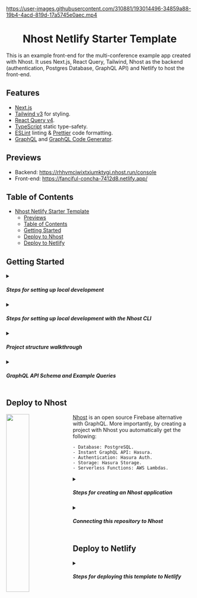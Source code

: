 https://user-images.githubusercontent.com/310881/193014496-34859a88-19b4-4acd-819d-17a5745e0aec.mp4

<div align="center">
  <h1>Nhost Netlify Starter Template</h1>
</div>

<p>This is an example front-end for the multi-conference example app created with Nhost. It uses Next.js, React Query, Tailwind, Nhost as the backend (authentication, Postgres Database, GraphQL API) and Netlify to host the front-end.</p>

## Features

- [Next.js](https://github.com/vercel/next.js/)
- [Tailwind v3](https://tailwindcss.com/) for styling.
- [React Query v4](https://github.com/TanStack/query).
- [TypeScript](https://typescriptlang.org) static type-safety.
- [ESLint](https://eslint.org) linting & [Prettier](https://prettier.io) code formatting.
- [GraphQL](https://graphql.org/) and [GraphQL Code Generator](https://www.graphql-code-generator.com/).

## Previews

- Backend: https://rhhvmcjwixtxiumktygi.nhost.run/console
- Front-end: https://fanciful-concha-7412d8.netlify.app/

## Table of Contents

- [Nhost Netlify Starter Template](#nhost-netlify-starter-template)
  - [Previews](#previews)
  - [Table of Contents](#table-of-contents)
  - [Getting Started](#getting-started)
  - [Deploy to Nhost](#deploy-to-nhost)
  - [Deploy to Netlify](#deploy-to-netlify)

## Getting Started

<details><summary><h5>Steps for setting up local development</h5></summary>

1. Clone the repository:

```sh
git clone https://github.com/nhost/nhost-netlify-starter-nextjs-reactquery.git
```

2. Install the dependencies:

```sh
yarn install
```

3. Start the Next.js application:

```sh
yarn dev
```

</details>

<details><summary><h5>Steps for setting up local development with the Nhost CLI</h5></summary>

When you start developing your front-end you will see that there's data already preloaded. This is coming from an environment Nhost has prepared to run the `conference` application. In order to make changes to the backend (tables, columns, permissions, etc...) you need to start a local Nhost environment yourself.

1. Install the [Nhost CLI](https://docs.nhost.io/platform/overview/get-started-with-nhost-cli):

```sh
sudo curl -L https://raw.githubusercontent.com/nhost/cli/main/get.sh | bash
```

2. Start the Nhost application:

```sh
nhost up
```

The CLI uses seed data (`nhost/seed`) to populate the database with a user and
a conference.

3. Create a `.env.development.local` file in the root with the following content:

```sh
NEXT_PUBLIC_NHOST_SUBDOMAIN=localhost:1337
```

4. Start (or restart) the Next.js application:

```sh
yarn dev
```

You'll see that the data is now coming from your local Nhost environment. Add conferences either through the [Hasura Console](http://localhost:9695) or through the [conference management page on the front-end](http://localhost:3000/conferences) by [signing in](http://localhost:3000/sign-in).

You can use the following credentials to manage conferences:

```sh
email: manager@conferenceplatform.com
password: Manager1234!
```

</details>

<details><summary><h5>Project structure walkthrough</h5></summary>

Inside this folder you are going to see both the specification for the backend (Nhost) and the front-end (Next.js):

```
/
├── nhost/
├── .nhost/
├── src/
│   ├── components/
│   │   ├── common/
│   |   ├── conferences/
│   |   ├── speakers/
│   |   └── talks/
│   ├── graphql/
│   │   └── *.gql
│   ├── pages/
│   │   ├── conferences/
│   |   |   └── [conferenceSlug]/
│   |   └── *.tsx
│   ├── types/
│   │   └── *.ts
│   └── utils/
│       ├── __generated__/
│       │   └── graphql.ts (contains auto-generated GraphQL hooks)
│       └── *.ts
└── package.json
```

- `nhost` is the main specification of your backend: tables, permissions & roles.
- `.nhost` is a folder created by the CLI that contains the state of your backend.
- `src` is the main folder for your front-end.
- `src/components` contains all the components used in the application.
- `src/graphql` contains all the hooks for GraphQL queries and mutations used in the application.
- `src/pages` contains all the pages used in the application.
- `src/types` contains all the types used in the application.
- `src/utils` contains all the utility functions used in the application.

</details>
<details><summary><h5>GraphQL API Schema and Example Queries</h5></summary>

```graphql
query Conferences {
  conferences(order_by: { name: asc }) {
    id
    name
    slug
    location
    featured
    start_date
    end_date
    talks(order_by: { start_date: asc }) {
      id
      name
      start_date
      end_date
    }
    speakers(order_by: { name: asc }) {
      id
      avatar_url
    }
  }
}
```

```graphql
query Speakers {
  speakers {
    id
    name
    bio
    social
    job_description
    avatar_url
  }
}
```

```graphql
query Talks {
  talks {
    id
    name
    start_date
    end_date
    speaker {
      name
    }
  }
}
```

Queries and mutations defined in the `src/graphql` folder can be used in the front-end by generating the GraphQL hooks with the following command:

```sh
yarn codegen
```

This will generate the hooks in `src/utils/__generated__/graphql.ts`.

</details>

## Deploy to Nhost

<img align="left" width="35%" src="https://user-images.githubusercontent.com/20285232/181691897-1269d9d3-94fb-4958-ac27-83a70ab00309.png" >

[Nhost](https://nhost.io/) is an open source Firebase alternative with GraphQL. More importantly, by creating a project with Nhost you automatically get the following:

```
- Database: PostgreSQL.
- Instant GraphQL API: Hasura.
- Authentication: Hasura Auth.
- Storage: Hasura Storage.
- Serverless Functions: AWS Lambdas.
```

<details><summary><h5>Steps for creating an Nhost application</h5></summary>

Log in to your Nhost dashboard and click the **Create Your First Project** button.

<p align="center" width="100%">
    <img width="55%"" src="https://docs.nhost.io/assets/images/nhost-dashboard-8e4da43291a39f8f9b127c470d75c079.png"> 
</p>

Next, give your new Nhost app a name, select a geographic region for your Nhost services and click Create App.

<p align="center" width="100%">
    <img width="55%"" src="https://docs.nhost.io/assets/images/new-nhost-project-fc7763b2a8df9513ead5280e305bd554.png"> 
</p>

After a few seconds, you should get a PostgreSQL database, a GraphQL API with Hasura, file storage, and authentication set up.

</details>

<details><summary><h5>Connecting this repository to Nhost</h5></summary>

Nhost supports a Git workflow which means that you can safely work locally with the CLI and when you are ~~confident~~ with your changes, you can push to your repository and your application will be automatically deployed (any following updates you push to your code will also be automatically be deployed.) To allow this, you need to connect this repository to your Nhost projects through the Nhost Dashboard:

1. Fork/clone this repository to your GitHub account.

2. Provide the required permissions to select this repository for the official Nhost GitHub application.

3. Find your repository on the Nhost Dashboard & connect it:

<p align="center" width="100%">
    <img width="55%"" src="https://user-images.githubusercontent.com/20285232/181070306-851187ca-6595-4cdc-b458-b62b479479db.png"> 
</p>

4. Once connected, the application will automatically deploy.

<p align="center" width="100%" height="100%">
    <img width="55%"" src="https://user-images.githubusercontent.com/20285232/181070624-f12571a4-6b77-4a2f-acab-9e156306b392.png"> 
</p>

5. Add changes to your application. Any changes you push to your repository will also be automatically be deployed (you can see your deployments on the "Deployments" section of the console)

<p align="center" width="100%">
    <img width="55%"" src="https://user-images.githubusercontent.com/20285232/181070633-c3c67e94-981c-4574-954b-c643448f387e.png"> 
</p>

</details>
                                                                                                                                 
## Deploy to Netlify
                                                                                                                                 
<details><summary><h5>Steps for deploying this template to Netlify</h5></summary>
                                                                                                                            
1. Clone this repo: `https://github.com/nhost/nhost-netlify-starter-nextjs-reactquery.git`
2. Make sure you are in the correct directory and run`yarn install` (or `npm install`.)
3. Run `yarn dev` (or `npm run dev`.)
4. Make your desired changes to the front-end.
5. Provide the necessary permissions to the Netlify application for your GitHub repository.
6. Once you import the repository, add the correct environment variables from your Nhost application:

```
NEXT_PUBLIC_NHOST_SUBDOMAIN=YOUR_NHOST_APP_SUBDOMAIN
NEXT_PUBLIC_NHOST_REGION=YOUR_NHOST_APP_REGION
```

You can select these variables from your app overview:

<p align="center" width="100%">
<img width="33%"" src="https://user-images.githubusercontent.com/20285232/181790261-065d7e61-6986-4acc-94d7-5a7f828da76d.png"> 
</p>

Then add the variables to your Netlify Deployment:

<p align="center" width="100%">
<img width="50%"" src="https://user-images.githubusercontent.com/20285232/181789867-ebd6a197-8125-47a1-9bd1-8f8f01e24f29.png"> 
</p>
</details>
